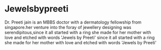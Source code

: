 # Jewelsbypreeti
Dr. Preeti jain is an MBBS doctor with a dermatology fellowship from singapore.her venture into the foray of jewellery designing was serendipitous,since it all started with a ring she made for her mother with love and etched with words 'Jewels by Preeti'
since it all started with a ring she made for her mother with love and etched with words 'Jewels by Preeti'
